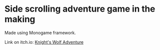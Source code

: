 # Side scrolling adventure game in the making

Made using Monogame framework.

Link on itch.io: [Knight's Wolf Adventure](https://wrathchild14.itch.io/knight-wolfs-adventure)
